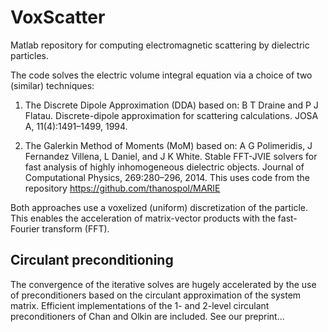 # VoxScatter

Matlab repository for computing electromagnetic scattering by dielectric particles.

The code solves the electric volume integral equation via a choice of two (similar) techniques:

1. The Discrete Dipole Approximation (DDA) based on: 
B T Draine and P J Flatau. Discrete-dipole approximation for scattering calculations. JOSA A, 11(4):1491–1499, 1994.

2. The Galerkin Method of Moments (MoM) based on:
A G Polimeridis, J Fernandez Villena, L Daniel, and J K White. Stable FFT-JVIE solvers for fast analysis of highly
inhomogeneous dielectric objects. Journal of Computational Physics, 269:280–296, 2014. This uses code from the
repository https://github.com/thanospol/MARIE

Both approaches use a voxelized (uniform) discretization of the particle. This enables the acceleration of 
matrix-vector products with the fast-Fourier transform (FFT).

## Circulant preconditioning

The convergence of the iterative solves are hugely accelerated by the use of preconditioners based on the circulant 
approximation of the system matrix. Efficient implementations of the 1- and 2-level circulant preconditioners of 
Chan and Olkin are included. See our preprint...
